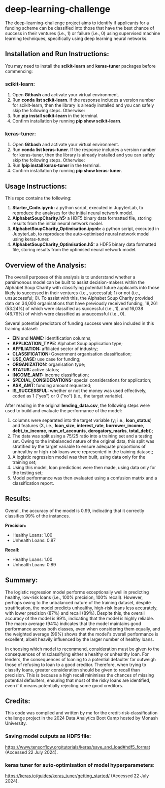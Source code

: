 # deep-learning-challenge
The deep-learning-challenge project aims to identify if applicants for a funding scheme can be classified into those that have the best chance of success in their ventures (i.e., 1) or failure (i.e., 0) using supervised machine learning techniques, specifically using deep learning neural networks.


## Installation and Run Instructions:
You may need to install the **scikit-learn** and **keras-tuner** packages before commencing:

### scikit-learn:
1. Open **Gitbash** and activate your virtual environment.
2. Run **conda list scikit-learn**. If the response includes a version number for scikit-learn, then the library is already installed and you can safely skip the following steps. Otherwise:
3. Run **pip install scikit-learn** in the terminal.
4. Confirm installation by running **pip show scikit-learn**.

### keras-tuner:
1. Open **Gitbash** and activate your virtual environment.
2. Run **conda list keras-tuner**. If the response includes a version number for keras-tuner, then the library is already installed and you can safely skip the following steps. Otherwise:
3. Run **!pip install keras-tuner** in the terminal.
4. Confirm installation by running **pip show keras-tuner**.


## Usage Instructions:
This repo contains the following:
1. **Starter_Code.ipynb:** a python script, executed in JupyterLab, to reproduce the analyses for the initial neural network model.
2. **AlphabetSoupCharity.h5:** a HDF5 binary data formatted file, storing results from the initial neural network model.
3. **AlphabetSoupCharity_Optimisation.ipynb:** a python script, executed in JupyterLab, to reproduce the auto-optimised neural network model using keras-tuner.
4. **AlphabetSoupCharity_Optimisation.h5:** a HDF5 binary data formatted file, storing results from the optimised neural network model.


## Overview of the Analysis:
The overall purposes of this analysis is to understand whether a parsimonous model can be built to assist decision-makers within the Alphabet Soup Charity with classifying potential future applicants into those likely to successed in their ventures (i.e., successful; 1) or not (i.e., unsuccessful; 0). To assist with this, the Alphabet Soup Charity provided data on 34,000 organisations that have previously received funding, 18,261 (53.24%) of which were classified as successful (i.e., 1), and 16,038 (46.76%) of which were classified as unsuccessful (i.e., 0).   

Several potential predictors of funding success were also included in this training dataset:
* **EIN** and **NAME:** identification columns;
* **APPLICATION_TYPE:** Alphabet Soup application type;
* **AFFILIATION:** affiliated sector of industry;
* **CLASSIFICATION:** Government organisation classification;
* **USE_CASE:** use case for funding;
* **ORGANIZATION:** organisation type;
* **STATUS:** active status;
* **INCOME_AMT:** income classification;
* **SPECIAL_CONSIDERATIONS:** special considerations for application;
* **ASK_AMT:** funding amount requested;
* **IS_SUCCESSFUL:** whether or not the money was used effectively, coded as 1 ("yes") or 0 ("no") (i.e., the target variable).

After reading in the original **lending_data.csv**, the following steps were used to build and evaluate the performance of the model:
1. columns were separated into the target variable (y; i.e., **loan_status**) and features (X, i.e., **loan_size**, **interest_rate**,	**borrower_income**,	**debt_to_income**,	**num_of_accounts**,	**derogatory_marks**,	**total_debt**);
2. The data was split using a 75/25 ratio into a training set and a testing set. Owing to the imbalanced nature of the original data, this split was stratified by the target variable to ensure adequate proportions of unhealthy or high-risk loans were represented in the training dataset;
3. A logistic regression model was then built, using data only for the training set;
4. Using this model, loan predictions were then made, using data only for the testing set;
5. Model performance was then evaluated using a confusion matrix and a classification report.


## Results:
Overall, the  accuracy of the model is 0.99, indicating that it correctly classifies 99% of the instances.

**Precision:**
* Healthy Loans: 1.00
* Unhealth Loans: 0.87

**Recall:**
* Healthy Loans: 1.00
* Unhealth Loans: 0.89


## Summary:
The logistic regression model performs exceptionally well in predicting healthy, low-risk loans (i.e., 100% precision, 100% recall). However, perhaps owing to the unbalanced nature of the training dataset, despite stratification, the model predicts unhealthy, high-risk loans less accurately, with lower precision (87%) and recall (89%). Despite this, the overall accuracy of the model is 99%, indicating that the model is highly reliable. The macro average (94%) indicates that the model maintains good performance across both classes, even when considering them equally, and the weighted average (99%) shows that the model's overall performance is excellent, albeit heavily influenced by the larger number of healthy loans. 

In choosing which model to recommend, consideration must be given to the consequences of misclassifying either a healthy or unhealthy loan. For lenders, the consequences of loaning to a potential defaulter far outweigh those of refusing to loan to a good creditor. Therefore, when trying to classify loans, greater consideration should be given to recall than precision. This is because a high recall minimises the chances of missing potential defaulters, ensuring that most of the risky loans are identified, even if it means potentially rejecting some good creditors.


## Credits:
This code was compiled and written by me for the credit-risk-classification challenge project in the 2024 Data Analytics Boot Camp hosted by Monash University. 



### Saving model outputs as HDF5 file:
https://www.tensorflow.org/tutorials/keras/save_and_load#hdf5_format (Accessed 22 July 2024).

### keras tuner for auto-optimisation of model hyperparameters:
https://keras.io/guides/keras_tuner/getting_started/ (Accessed 22 July 2024).
